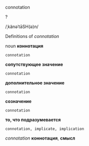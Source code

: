 connotation

?

/ˌkänəˈtāSH(ə)n/

Definitions of _connotation_

noun
**коннотация**

    connotation
**сопутствующее значение**

    connotation
**дополнительное значение**

    connotation
**созначение**

    connotation
**то, что подразумевается**

    connotation, implicate, implication

_connotation_
**коннотация**, **смысл**